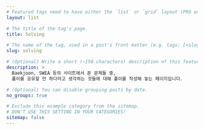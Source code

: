 ```yaml
---
# Featured tags need to have either the `list` or `grid` layout (PRO only).
layout: list

# The title of the tag's page.
title: Solving

# The name of the tag, used in a post's front matter (e.g. tags: [<slug>]).
slug: solving

# (Optional) Write a short (~150 characters) description of this featured tag.
description: >
  Baekjoon, SWEA 등의 사이트에서 푼 문제들 중,
  풀이를 공유할 만 하다라고 생각하는 것들에 대해 풀이를 작성해 놓는 페이지입니다.

# (Optional) You can disable grouping posts by date.
no_groups: true

# Exclude this example category from the sitemap.
# DON'T USE THIS SETTING IN YOUR CATEGORIES!
sitemap: false
---
```

